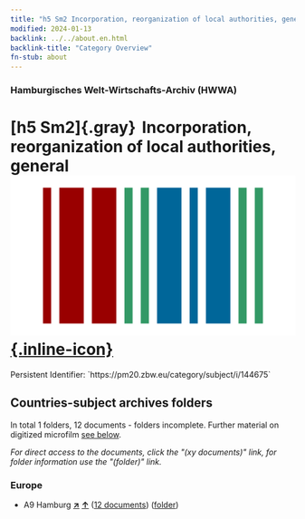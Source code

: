 ```yaml
---
title: "h5 Sm2 Incorporation, reorganization of local authorities, general"
modified: 2024-01-13
backlink: ../../about.en.html
backlink-title: "Category Overview"
fn-stub: about
---
```


### Hamburgisches Welt-Wirtschafts-Archiv (HWWA)

# [h5 Sm2]{.gray}&#8201; Incorporation, reorganization of local authorities, general &#160; [![Wikidata](/images/Wikidata-logo.svg "Wikidata"){.inline-icon}](http://www.wikidata.org/entity/Q104700091)

<div class="hint">Persistent Identifier: `https://pm20.zbw.eu/category/subject/i/144675`</div>







## Countries-subject archives folders







In total 1 folders, 12 documents - folders incomplete. Further material on digitized microfilm [see below](#filmsections).

_For direct access to the documents, click the "(xy documents)" link, for folder information use the "(folder)" link._



### Europe

- A9 Hamburg [**&nearr;**](../../../geo/i/140905/about.en.html "Hamburg (all folders)") [**&uarr;**](../../../geo/about.en.html#A9 "Country category system") (<a href="https://pm20.zbw.eu/iiifview/folder/sh/140905,144675" title="about: Hamburg : Incorporation, reorganization of local authorities, general" target="_blank">12 documents</a>) ([folder](../../../../folder/sh/1409xx/140905/1446xx/144675/about.en.html))



<a id="filmsections" />













